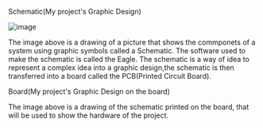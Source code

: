Schematic(My project's Graphic Design)

![image](https://github.com/MMemon2003/HealthProject2024/assets/146339735/9e5c30f7-fa56-4faa-9431-0a0cf6cf4fff)

The image above is a drawing of a picture that shows the commponets of a system using graphic symbols called a Schematic. The software used to make the schematic is called the Eagle. The schematic is a way of idea to represent a complex idea into a graphic design,the schematic is then transferred into a board called the PCB(Printed Circuit Board).

Board(My project's Graphic Design on the board)



The image above is a drawing of the schematic printed on the board, that will be used to show the hardware of the project.

